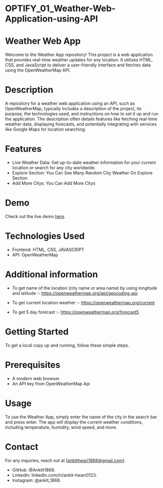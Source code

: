 # OPTIFY_01_Weather-Web-Application-using-API
# Weather Web App
Welcome to the Weather App repository! This project is a web application that provides real-time weather updates for any location. It utilizes HTML, CSS, and JavaScript to deliver a user-friendly interface and fetches data using the OpenWeatherMap API.

# Description
A repository for a weather web application using an API, such as OpenWeatherMap, typically includes a description of the project, its purpose, the technologies used, and instructions on how to set it up and run the application. The description often details features like fetching real-time weather data, displaying forecasts, and potentially integrating with services like Google Maps for location searching. 

# Features
- Live Weather Data: Get up-to-date weather information for your current location or search for any city worldwide.
- Explore Section: You Can See Many Random City Weather On Explore Section
- Add More Citys: You Can Add More Citys

# Demo

Check out the live demo [here](https://ankitt1868.github.io/OPTIFY_01_Weather-Web-Application-using-API/).

# Technologies Used
- Frontend: HTML, CSS, JAVASCRIPT
- API: OpenWeatherMap
 
# Additional information
- To get name of the location (city name or area name) by using longitude and latitude :- https://openweathermap.org/api/geocoding-api

- To get current location weather :- https://openweathermap.org/current

- To get 5 day forecast :- https://openweathermap.org/forecast5
  
# Getting Started
To get a local copy up and running, follow these simple steps.

# Prerequisites
- A modern web browser.
- An API key from OpenWeatherMap Api

# Usage
To use the Weather App, simply enter the name of the city in the search bar and press enter. The app will display the current weather conditions, including temperature, humidity, wind speed, and more.

# Contact
For any inquiries, reach out at [ankittiwari1868@gmail.com].
- GitHub: @Ankitt1868.
- Linkedin: linkedin.com/in/ankit-tiwari0123.
- Instagram: @ankit_1868.
